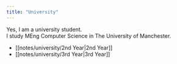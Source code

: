 ```yaml
---
title: "University"
---
```


Yes, I am a university student.  
I study MEng Computer Science in The University of Manchester.  

- [[notes/university/2nd Year|2nd Year]]  
- [[notes/university/3rd Year|3rd Year]]